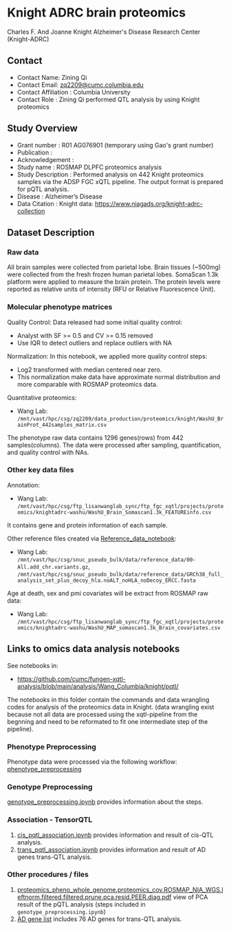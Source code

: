 # Knight ADRC brain proteomics
Charles F. And Joanne Knight Alzheimer's Disease Research Center (Knight-ADRC)

## Contact
- Contact Name: Zining Qi
- Contact Email: zq2209@cumc.columbia.edu
- Contact Affiliation : Columbia University
- Contact Role : Zining Qi performed QTL analysis by using Knight proteomics

## Study Overview

- Grant number : R01 AG076901 (temporary using Gao's grant number)
- Publication : 
- Acknowledgement : 
- Study name : ROSMAP DLPFC proteomics analysis
- Study Description : Performed analysis on 442 Knight proteomics samples via the ADSP FGC xQTL pipeline. The output format is prepared for pQTL analysis.
- Disease : Alzheimer’s Disease
- Data Citation : Knight data: https://www.niagads.org/knight-adrc-collection

## Dataset Description

### Raw data
All brain samples were collected from parietal lobe. Brain tissues (~500mg) were collected from the fresh frozen human parietal lobes. SomaScan 1.3k platform were applied to measure the brain protein. The protein levels were reported as relative units of intensity (RFU or Relative Fluorescence Unit).

### Molecular phenotype matrices
Quality Control:
Data released had some initial quality control:
- Analyst with SF >= 0.5 and CV >= 0.15 removed
- Use IQR to detect outliers and replace outliers with NA

Normalization:
In this notebook, we applied more quality control steps: 
- Log2 transformed with median centered near zero. 
- This normalization make data have approximate normal distribution and more comparable with ROSMAP proteomics data.

Quantitative proteomics:
- Wang Lab: `/mnt/vast/hpc/csg/zq2209/data_production/proteomics/knight/WashU_BrainProt_442samples_matrix.csv`

The phenotype raw data contains 1296 genes(rows) from 442 samples(columns). The data were processed after sampling, quantification, and quality control with NAs.

### Other key data files

Annotation:

- Wang Lab: `/mnt/vast/hpc/csg/ftp_lisanwanglab_sync/ftp_fgc_xqtl/projects/proteomics/knightadrc-washu/WashU_Brain_Somascan1.3k_FEATUREinfo.csv`

It contains gene and protein information of each sample. 

Other reference files created via [Reference_data_notebook](https://github.com/cumc/xqtl-pipeline/blob/main/code/data_preprocessing/reference_data.ipynb): 

- Wang Lab: `/mnt/vast/hpc/csg/snuc_pseudo_bulk/data/reference_data/00-All.add_chr.variants.gz`, `/mnt/vast/hpc/csg/snuc_pseudo_bulk/data/reference_data/GRCh38_full_analysis_set_plus_decoy_hla.noALT_noHLA_noDecoy_ERCC.fasta`

Age at death, sex and pmi covariates will be extract from ROSMAP raw data: 

- Wang Lab: `/mnt/vast/hpc/csg/ftp_lisanwanglab_sync/ftp_fgc_xqtl/projects/proteomics/knightadrc-washu/WashU_MAP_somascan1.3k_Brain_covariates.csv`

## Links to omics data analysis notebooks

See notebooks in: 

- https://github.com/cumc/fungen-xqtl-analysis/blob/main/analysis/Wang_Columbia/knight/pqtl/

The notebooks in this folder contain the commands and data wrangling codes for analysis of the proteomics data in Knight. (data wrangling exist because not all data are processed using the xqtl-pipeline from the begnning and need to be reformated to fit one intermediate step of the pipeline).

### Phenotype Preprocessing

Phenotype data were processed via the following workflow: [phenotype_preprocessing](https://github.com/cumc/fungen-xqtl-analysis/blob/main/analysis/Wang_Columbia/knight/pqtl/phenotype_preprocessing.ipynb)

### Genotype Preprocessing

[genotype_preprocessing.ipynb](https://github.com/cumc/fungen-xqtl-analysis/blob/main/analysis/Wang_Columbia/knight/pqtl/genotype_preprocessing.ipynb) provides information about the steps.

### Association - TensorQTL

1. [cis_pqtl_association.ipynb](https://github.com/cumc/fungen-xqtl-analysis/blob/main/analysis/Wang_Columbia/knight/pqtl/cis_pqtl_association.ipynb) provides information and result of cis-QTL analysis.
2. [trans_pqtl_association.ipynb](https://github.com/cumc/fungen-xqtl-analysis/blob/main/analysis/Wang_Columbia/knight/pqtl/trans_pqtl_association.ipynb) provides information and result of AD genes trans-QTL analysis.

### Other procedures / files
1. [proteomics_pheno_whole_genome.proteomics_cov.ROSMAP_NIA_WGS.leftnorm.filtered.filtered.prune.pca.resid.PEER.diag.pdf](https://github.com/cumc/fungen-xqtl-analysis/blob/main/analysis/Wang_Columbia/knigt/pqtl/figure/proteomics_pheno_whole_genome.proteomics_cov.ROSMAP_NIA_WGS.leftnorm.filtered.filtered.prune.pca.resid.PEER.diag.pdf) view of PCA result of the pQTL analysis (steps included in `genotype_preprocessing.ipynb`)
2. [AD gene list](https://docs.google.com/spreadsheets/d/166P7ThONaIDyPh2luJHoXDxlnhpsr56a8c_OE_uPQ3w/edit#gid=0) includes 76 AD genes for trans-QTL analysis.